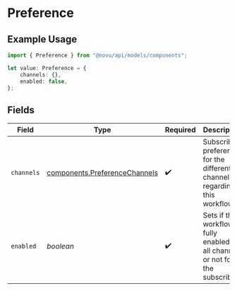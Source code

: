# Preference

## Example Usage

```typescript
import { Preference } from "@novu/api/models/components";

let value: Preference = {
    channels: {},
    enabled: false,
};
```

## Fields

| Field                                                                             | Type                                                                              | Required                                                                          | Description                                                                       |
| --------------------------------------------------------------------------------- | --------------------------------------------------------------------------------- | --------------------------------------------------------------------------------- | --------------------------------------------------------------------------------- |
| `channels`                                                                        | [components.PreferenceChannels](../../models/components/preferencechannels.md)    | :heavy_check_mark:                                                                | Subscriber preferences for the different channels regarding this workflow         |
| `enabled`                                                                         | *boolean*                                                                         | :heavy_check_mark:                                                                | Sets if the workflow is fully enabled for all channels or not for the subscriber. |